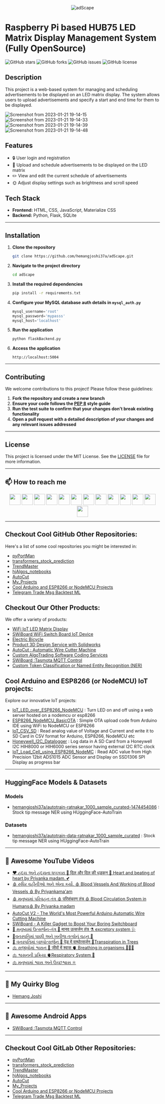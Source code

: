 <div align="center">
  <img src="https://user-images.githubusercontent.com/12392345/212064058-e2148742-e834-469b-b75d-0a858497a308.jpeg" alt="adScape">
</div>

# Raspberry Pi based HUB75 LED Matrix Display Management System (Fully OpenSource)

![GitHub stars](https://img.shields.io/github/stars/hemangjoshi37a/adScape)
![GitHub forks](https://img.shields.io/github/forks/hemangjoshi37a/adScape)
![GitHub issues](https://img.shields.io/github/issues/hemangjoshi37a/adScape)
![GitHub license](https://img.shields.io/github/license/hemangjoshi37a/adScape)

## Description
This project is a web-based system for managing and scheduling advertisements to be displayed on an LED matrix display. The system allows users to upload advertisements and specify a start and end time for them to be displayed.

![Screenshot from 2023-01-21 19-14-15](https://user-images.githubusercontent.com/12392345/213869822-651b35ae-0d92-4c33-822c-519db5fcde3a.png)
![Screenshot from 2023-01-21 19-14-33](https://user-images.githubusercontent.com/12392345/213869820-0d9ef50d-c146-45c8-94ce-8e5f9a1e0d90.png)
![Screenshot from 2023-01-21 19-14-39](https://user-images.githubusercontent.com/12392345/213869819-ec63516b-4376-494a-a6d9-65c8469a342d.png)
![Screenshot from 2023-01-21 19-14-48](https://user-images.githubusercontent.com/12392345/213869816-35d5bccc-6772-4f50-9ea8-e2ca4f1f0167.png)



## Features
- 🔒 User login and registration
- 📆 Upload and schedule advertisements to be displayed on the LED matrix
- ✏️ View and edit the current schedule of advertisements
- 🌞 Adjust display settings such as brightness and scroll speed

## Tech Stack
- **Frontend:** HTML, CSS, JavaScript, Materialize CSS
- **Backend:** Python, Flask, SQLite

---

## Installation
1. **Clone the repository**
   ```sh
   git clone https://github.com/hemangjoshi37a/adScape.git
   ```
2. **Navigate to the project directory**
   ```sh
   cd adScape
   ```
3. **Install the required dependencies**
   ```sh
   pip install -r requirements.txt
   ```
4. **Configure your MySQL database auth details in `mysql_auth.py`**
   ```python
   mysql_username='root'
   mysql_password='mypasss'
   mysql_host='localhost'
   ```
5. **Run the application**
   ```sh
   python flaskBackend.py
   ```
6. **Access the application**
   ```
   http://localhost:5004
   ```

---

## Contributing
We welcome contributions to this project! Please follow these guidelines:

1. **Fork the repository and create a new branch**
2. **Ensure your code follows the [PEP 8](https://www.python.org/dev/peps/pep-0008/) style guide**
3. **Run the test suite to confirm that your changes don't break existing functionality**
4. **Open a pull request with a detailed description of your changes and any relevant issues addressed**

---

## License
This project is licensed under the MIT License. See the [LICENSE](LICENSE) file for more information.

---

## 📫 How to reach me
<div align="center">
  <a href="https://hjlabs.in/"><img height="36" src="https://cdn.simpleicons.org/similarweb"/></a>
  <a href="https://wa.me/917016525813"><img height="36" src="https://cdn.simpleicons.org/WhatsApp"/></a>
  <a href="https://t.me/hjlabs"><img height="36" src="https://cdn.simpleicons.org/telegram"/></a>
  <a href="mailto:hemangjoshi37a@gmail.com"><img height="36" src="https://cdn.simpleicons.org/Gmail"/></a> 
  <a href="https://www.linkedin.com/in/hemang-joshi-046746aa"><img height="36" src="https://cdn.simpleicons.org/LinkedIn"/></a>
  <a href="https://www.facebook.com/hemangjoshi37"><img height="36" src="https://cdn.simpleicons.org/facebook"/></a>
  <a href="https://twitter.com/HemangJ81509525"><img height="36" src="https://cdn.simpleicons.org/Twitter"/></a>
  <a href="https://www.tumblr.com/blog/hemangjoshi37a-blog"><img height="36" src="https://cdn.simpleicons.org/tumblr"/></a>
  <a href="https://stackoverflow.com/users/8090050/hemang-joshi"><img height="36" src="https://cdn.simpleicons.org/StackOverflow"/></a>
  <a href="https://www.instagram.com/hemangjoshi37"><img height="36" src="https://cdn.simpleicons.org/Instagram"/></a>
  <a href="https://in.pinterest.com/hemangjoshi37a"><img height="36" src="https://cdn.simpleicons.org/Pinterest"/></a> 
  <a href="http://hemangjoshi.blogspot.com"><img height="36" src="https://cdn.simpleicons.org/Blogger"/></a>
  <a href="https://gitlab.com/hemangjoshi37a"><img height="36" src="https://cdn.simpleicons.org/gitlab"/></a>
</div>

---

## Checkout Cool GitHub Other Repositories:
Here's a list of some cool repositories you might be interested in:
- [pyPortMan](https://github.com/hemangjoshi37a/pyPortMan)
- [transformers_stock_prediction](https://github.com/hemangjoshi37a/transformers_stock_prediction)
- [TrendMaster](https://github.com/hemangjoshi37a/TrendMaster)
- [hjAlgos_notebooks](https://github.com/hemangjoshi37a/hjAlgos_notebooks)
- [AutoCut](https://github.com/hemangjoshi37a/AutoCut)
- [My_Projects](https://github.com/hemangjoshi37a/My_Projects)
- [Cool Arduino and ESP8266 or NodeMCU Projects](https://github.com/hemangjoshi37a/my_Arduino)
- [Telegram Trade Msg Backtest ML](https://github.com/hemangjoshi37a/TelegramTradeMsgBacktestML)

## Checkout Our Other Products:
We offer a variety of products:
- [WiFi IoT LED Matrix Display](https://hjlabs.in/product/wifi-iot-led-display)
- [SWiBoard WiFi Switch Board IoT Device](https://hjlabs.in/product/swiboard-wifi-switch-board-iot-device)
- [Electric Bicycle](https://hjlabs.in/product/electric-bicycle)
- [Product 3D Design Service with Solidworks](https://hjlabs.in/product/product-3d-design-with-solidworks/)
- [AutoCut : Automatic Wire Cutter Machine](https://hjlabs.in/product/automatic-wire-cutter-machine/)
- [Custom AlgoTrading Software Coding Services](https://hjlabs.in/product/custom-algotrading-software-for-zerodha-and-angel-w-source-code//)
- [SWiBoard :Tasmota MQTT Control](https://play.google.com/store/apps/details?id=in.hjlabs.swiboard)
- [Custom Token Classification or Named Entity Recognition (NER)](https://hjlabs.in/product/custom-token-classification-or-named-entity-recognition-ner-model-as-in-natural-language-processing-nlp-machine-learning/)

## Cool Arduino and ESP8266 (or NodeMCU) IoT projects:
Explore our innovative IoT projects:
- [IoT_LED_over_ESP8266_NodeMCU](https://github.com/hemangjoshi37a/my_Arduino/tree/master/IoT_LED_over_ESP8266_NodeMCU) : Turn LED on and off using a web server hosted on a nodemcu or esp8266
- [ESP8266_NodeMCU_BasicOTA](https://github.com/hemangjoshi37a/my_Arduino/tree/master/ESP8266_NodeMCU_BasicOTA) : Simple OTA upload code from Arduino IDE using WiFi to NodeMCU or ESP8266
- [IoT_CSV_SD](https://github.com/hemangjoshi37a/my_Arduino/tree/master/IoT_CSV_SD) : Read analog value of Voltage and Current and write it to SD Card in CSV format for Arduino, ESP8266, NodeMCU etc
- [Honeywell_I2C_Datalogger](https://github.com/hemangjoshi37a/my_Arduino/tree/master/Honeywell_I2C_Datalogger) : Log data in A SD Card from a Honeywell I2C HIH8000 or HIH6000 series sensor having external I2C RTC clock
- [IoT_Load_Cell_using_ESP8266_NodeMC](https://github.com/hemangjoshi37a/my_Arduino/tree/master/IoT_Load_Cell_using_ESP8266_NodeMC) : Read ADC value from High Precision 12bit ADS1015 ADC Sensor and Display on SSD1306 SPI Display as progress bar 

---

## HuggingFace Models & Datasets
### Models
- [hemangjoshi37a/autotrain-ratnakar_1000_sample_curated-1474454086](https://huggingface.co/hemangjoshi37a/autotrain-ratnakar_1000_sample_curated-1474454086) : Stock tip message NER using HUggingFace-AutoTrain

### Datasets
- [hemangjoshi37a/autotrain-data-ratnakar_1000_sample_curated](https://huggingface.co/datasets/hemangjoshi37a/autotrain-data-ratnakar_1000_sample_curated) : Stock tip message NER using HUggingFace-AutoTrain

---

## 🎥 Awesome YouTube Videos
- [❤️ હદય અને હદયના ધબકારા 💙 दिल और दिल की धड़कन 💖 Heart and beating of heart by Priyanka madam. 💕](https://www.youtube.com/watch?v=9v3MK6oTOeA)
- [🩸 રુધિર વહીનીઓ અને એના કર્યો. 🩸 Blood Vessels And Working of Blood Vessels 🩸 By Priyankama'am](https://www.youtube.com/watch?v=T7mMcEYNKyQ)
- [🩸 મનુષ્યમાં પરિવહન તંત્ર 🩸 परिसंचरण तंत्र 🩸 Blood Circulation System in Humans🩸 By Priyanka madam](https://www.youtube.com/watch?v=vxa6o_wrWnY)
- [AutoCut V2 - The World's Most Powerful Arduino Automatic Wire Cutting Machine](https://www.youtube.com/watch?v=oGr0mWmNhKY)
- [SWiBoard - A Killer Gadget to Boost Your Boring Switchboard](https://www.youtube.com/watch?v=ftza6WM4LiE)
- [🧪 મનુષ્યમાં ઉત્સર્જન-તંત્ર 🦠 मानव उत्सर्जन तंत्र ⚗️ excretory system 🩺](https://www.youtube.com/watch?v=UUGI-CFKsWI)
- [🌳વનસ્પતિમાં પાણી અને ખનીજ તત્વોનું વહન 🌲](https://youtu.be/1da9p6iYlr4)
- [🌲 વનસ્પતિમાં બાષ્પોત્સર્જન 🌳 पेड़ में वाष्पोत्सर्जन 🎄Transpiration in Trees](https://youtu.be/I9Sirc42Ktg)
- [🫁 સજીવોમાં શ્વસન 🧬 जीवों में श्वास 🫀 Breathing in organisms 👩🏻‍🔬](https://youtu.be/sIMl4t2OFmY)
- [🫁 શ્વસનની પ્રક્રિયા 🫀Respiratory System 🦠](https://youtu.be/hua8ZD5Ge1w)
- [🫁 મનુષ્યમાં શ્વાસ અને ઉચ્છશ્વાસ ⚛️](https://youtu.be/BI-CYgnkGCw)

---

## 📝 My Quirky Blog
- [Hemang Joshi](http://hemangjoshi.blogspot.com/)

---

## 📱 Awesome Android Apps
- [SWiBoard :Tasmota MQTT Control](https://play.google.com/store/apps/details?id=in.hjlabs.swiboard)

---

## Checkout Cool GitLab Other Repositories:
- [pyPortMan](https://gitlab.com/hemangjoshi37a/pyPortMan)
- [transformers_stock_prediction](https://gitlab.com/hemangjoshi37a/transformers_stock_prediction)
- [TrendMaster](https://gitlab.com/hemangjoshi37a/TrendMaster)
- [hjAlgos_notebooks](https://gitlab.com/hemangjoshi37a/hjAlgos_notebooks)
- [AutoCut](https://gitlab.com/hemangjoshi37a/AutoCut)
- [My_Projects](https://gitlab.com/hemangjoshi37a/My_Projects)
- [Cool Arduino and ESP8266 or NodeMCU Projects](https://gitlab.com/hemangjoshi37a/my_Arduino)
- [Telegram Trade Msg Backtest ML](https://gitlab.com/hemangjoshi37a/TelegramTradeMsgBacktestML)
